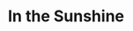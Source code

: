 ---
title: In the Sunshine
photo: in-the-sunshine
permalink: in-the-sunshine/
description: "When Adam and Mary told me they were having their wedding at the Rimrock Hotel in Banff, I knew it was going to be beautiful. All I had to do for great shots was account for the changing light conditions as the couple was lucky enough to have the clouds turn to bright blue sky just in time for the ceremony."
---